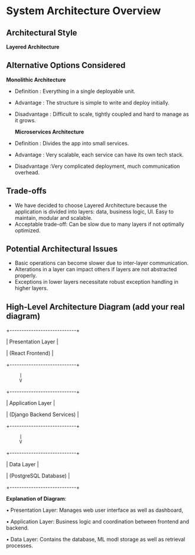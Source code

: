 # System Architecture Overview
## Architectural Style
**Layered Architecture**
## Alternative Options Considered
**Monolithic Architecture**
- Definition : Everything in a single deployable unit.
- Advantage : The structure is simple to write and deploy initially.
- Disadvantage : Difficult to scale, tightly coupled and hard to manage as it grows.
  
  **Microservices Architecture**
- Definition : Divides the app into small services.
- Advantage : Very scalable, each service can have its own tech stack.
- Disadvantage :Very complicated deployment, much communication overhead.
   
## Trade-offs
- We have decided to choose Layered Architecture because the application is divided into layers: data, business logic, UI.
Easy to maintain, modular and scalable.
- Acceptable trade-off: Can be slow due to many layers if not optimally optimized.
## Potential Architectural Issues
-  Basic operations can become slower due to inter-layer communication.
-  Alterations in a layer can impact others if layers are not abstracted properly.
-  Exceptions in lower layers necessitate robust exception handling in higher layers.
## High-Level Architecture Diagram (add your real diagram)

+----------------------------+

| Presentation Layer |

| (React Frontend) |

+----------------------------+      
    
         |
         V
+----------------------------+

| Application Layer |

| (Django Backend Services) |

+----------------------------+

         |
         V
+----------------------------+

| Data Layer |

| (PostgreSQL Database) |

+----------------------------+

**Explanation of Diagram**:

• Presentation Layer: Manages web user interface as well as dashboard,

• Application Layer: Business logic and coordination between frontend and backend.

• Data Layer: Contains the database, ML modl storage as well as retrieval processes.

